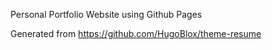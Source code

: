 Personal Portfolio Website using Github Pages

Generated from https://github.com/HugoBlox/theme-resume
